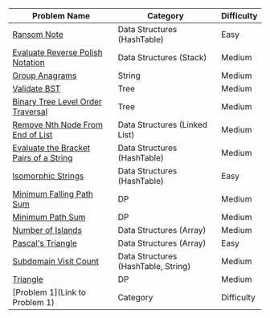 | Problem Name                                                                   | Category                       | Difficulty |
|--------------------------------------------------------------------------------|--------------------------------|------------|
| [Ransom Note](https://leetcode.com/problems/ransom-note/description/)          | Data Structures (HashTable)    | Easy       |
| [Evaluate Reverse Polish Notation](https://leetcode.com/problems/evaluate-reverse-polish-notation/description/)                                                                     | Data Structures (Stack)                 | Medium     |
| [Group Anagrams](https://leetcode.com/problems/group-anagrams/)          | String    | Medium       |
| [Validate BST](https://leetcode.com/problems/validate-binary-search-tree/description/)          | Tree    | Medium       |
| [Binary Tree Level Order Traversal](https://leetcode.com/problems/binary-tree-level-order-traversal/description/)          | Tree    | Medium       |
| [Remove Nth Node From End of List](https://leetcode.com/problems/remove-nth-node-from-end-of-list/)          | Data Structures (Linked List)    | Medium       |
| [Evaluate the Bracket Pairs of a String](https://leetcode.com/problems/evaluate-the-bracket-pairs-of-a-string/description/)          | Data Structures (HashTable)    | Medium       |
| [Isomorphic Strings](https://leetcode.com/problems/isomorphic-strings/description/)          | Data Structures (HashTable)    | Easy       |
| [Minimum Falling Path Sum](https://leetcode.com/problems/minimum-falling-path-sum/description/)          | DP    | Medium       |
| [Minimum Path Sum](https://leetcode.com/problems/minimum-path-sum/)          | DP    | Medium       |
| [Number of Islands](https://leetcode.com/problems/number-of-islands/)          | Data Structures (Array)    | Medium       |
| [Pascal's Triangle](https://leetcode.com/problems/pascals-triangle/)          | Data Structures (Array)    | Easy       |
| [Subdomain Visit Count](https://leetcode.com/problems/subdomain-visit-count/)          | Data Structures (HashTable, String)    | Medium       |
| [Triangle](https://leetcode.com/problems/triangle/)          | DP    | Medium       |
| [Problem 1](Link to Problem 1)          | Category    | Difficulty       |
